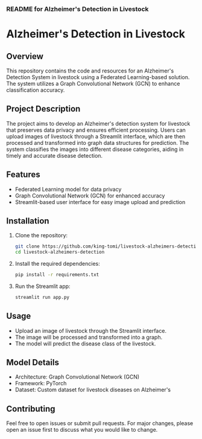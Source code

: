 
### README for Alzheimer's Detection in Livestock

# Alzheimer's Detection in Livestock

## Overview
This repository contains the code and resources for an Alzheimer's Detection System in livestock using a Federated Learning-based solution. The system utilizes a Graph Convolutional Network (GCN) to enhance classification accuracy.

## Project Description
The project aims to develop an Alzheimer's detection system for livestock that preserves data privacy and ensures efficient processing. Users can upload images of livestock through a Streamlit interface, which are then processed and transformed into graph data structures for prediction. The system classifies the images into different disease categories, aiding in timely and accurate disease detection.

## Features
- Federated Learning model for data privacy
- Graph Convolutional Network (GCN) for enhanced accuracy
- Streamlit-based user interface for easy image upload and prediction

## Installation
1. Clone the repository:
   ```bash
   git clone https://github.com/king-tomi/livestock-alzheimers-detection.git
   cd livestock-alzheimers-detection


2. Install the required dependencies:
   ```bash
   pip install -r requirements.txt

3. Run the Streamlit app:
   ```bash
   streamlit run app.py

## Usage

- Upload an image of livestock through the Streamlit interface.
- The image will be processed and transformed into a graph.
- The model will predict the disease class of the livestock.

## Model Details

- Architecture: Graph Convolutional Network (GCN)
- Framework: PyTorch
- Dataset: Custom dataset for livestock diseases on Alzheimer's

## Contributing

Feel free to open issues or submit pull requests. For major changes, please open an issue first to discuss what you would like to change.
